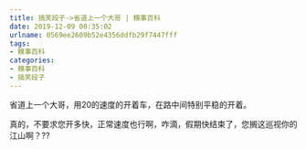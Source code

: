 ```yaml
---
title: 搞笑段子->省道上一个大哥 | 糗事百科
date: 2019-12-09 00:35:02
urlname: 0569ee2609b52e4356ddfb29f7447fff
tags: 
- 糗事百科
categories:
- 糗事百科
- 搞笑段子
---
```

省道上一个大哥，用20的速度的开着车，在路中间特别平稳的开着。

真的，不要求您开多快，正常速度也行啊，咋滴，假期快结束了，您搁这巡视你的江山啊？??


